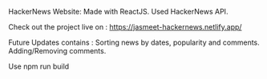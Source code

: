 HackerNews Website:
Made with ReactJS.
Used HackerNews API.

Check out the project live on : https://jasmeet-hackernews.netlify.app/

Future Updates contains : Sorting news by dates, popularity and comments. Adding/Removing comments.

Use npm run build 
